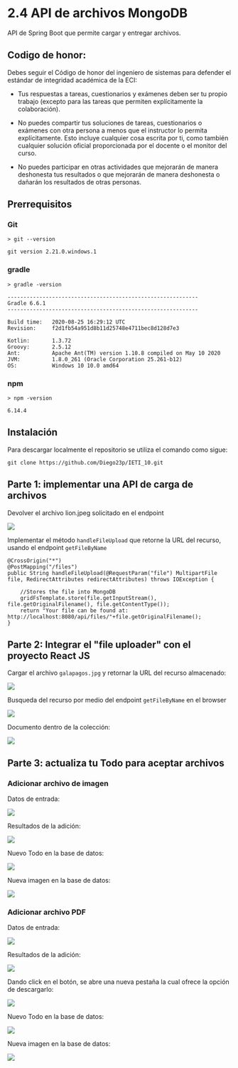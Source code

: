 # 2.4 API de archivos MongoDB

API de Spring Boot que permite cargar y entregar archivos.

## Codigo de honor:
Debes seguir el Código de honor del ingeniero de sistemas para defender el estándar de integridad académica de la ECI:

* Tus respuestas a tareas, cuestionarios y exámenes deben ser tu propio trabajo (excepto para las tareas que permiten explícitamente la colaboración).

* No puedes compartir tus soluciones de tareas, cuestionarios o exámenes con otra persona a menos que el instructor lo permita explícitamente. Esto incluye cualquier cosa escrita por ti, como también cualquier solución oficial proporcionada por el docente o el monitor del curso.

* No puedes participar en otras actividades que mejorarán de manera deshonesta tus resultados o que mejorarán de manera deshonesta o dañarán los resultados de otras personas.

## Prerrequisitos

### Git

```
> git --version

git version 2.21.0.windows.1
```

### gradle

```
> gradle -version

------------------------------------------------------------
Gradle 6.6.1
------------------------------------------------------------

Build time:   2020-08-25 16:29:12 UTC
Revision:     f2d1fb54a951d8b11d25748e4711bec8d128d7e3

Kotlin:       1.3.72
Groovy:       2.5.12
Ant:          Apache Ant(TM) version 1.10.8 compiled on May 10 2020
JVM:          1.8.0_261 (Oracle Corporation 25.261-b12)
OS:           Windows 10 10.0 amd64
```

### npm

```
> npm -version

6.14.4
```

## Instalación

Para descargar localmente el repositorio se utiliza el comando como sigue:
```
git clone https://github.com/Diego23p/IETI_10.git
```

## Parte 1: implementar una API de carga de archivos

Devolver el archivo lion.jpeg solicitado en el endpoint

![](/img/1.jpg)

Implementar el método ```handleFileUpload``` que retorne la URL del recurso, usando el endpoint ```getFileByName```
```
@CrossOrigin("*")
@PostMapping("/files")
public String handleFileUpload(@RequestParam("file") MultipartFile file, RedirectAttributes redirectAttributes) throws IOException {

    //Stores the file into MongoDB
    gridFsTemplate.store(file.getInputStream(), file.getOriginalFilename(), file.getContentType());
    return "Your file can be found at: http://localhost:8080/api/files/"+file.getOriginalFilename();
}

```

## Parte 2: Integrar el "file uploader" con el proyecto React JS

Cargar el archivo ```galapagos.jpg``` y retornar la URL del recurso almacenado:

![](/img/2.jpg)

Busqueda del recurso por medio del endpoint ```getFileByName``` en el browser

![](/img/3.jpg)

Documento dentro de la colección:

![](/img/4.jpg)

## Parte 3: actualiza tu Todo para aceptar archivos


### Adicionar archivo de imagen

Datos de entrada:

![](/img/5.jpg)

Resultados de la adición:

![](/img/6.jpg)

Nuevo Todo en la base de datos:

![](/img/7.jpg)

Nueva imagen en la base de datos:

![](/img/8.jpg)

### Adicionar archivo PDF

Datos de entrada:

![](/img/9.jpg)

Resultados de la adición:

![](/img/10.jpg)

Dando click en el botón, se abre una nueva pestaña la cual ofrece la opción de descargarlo:

![](/img/11.jpg)

Nuevo Todo en la base de datos:

![](/img/12.jpg)

Nueva imagen en la base de datos:

![](/img/13.jpg)